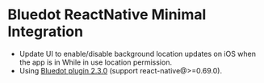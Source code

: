 # Bluedot ReactNative Minimal Integration

- Update UI to enable/disable background location updates on iOS when the app is in While in use location permission.
- Using [Bluedot plugin 2.3.0](https://github.com/Bluedot-Innovation/Bluedot-React-Native-Plugin) (support react-native@>=0.69.0).
